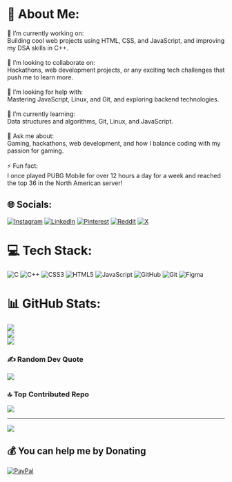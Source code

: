 # 💫 About Me:
🔭 I’m currently working on:<br>Building cool web projects using HTML, CSS, and JavaScript, and improving my DSA skills in C++.<br><br>👯 I’m looking to collaborate on:<br>Hackathons, web development projects, or any exciting tech challenges that push me to learn more.<br><br>🤝 I’m looking for help with:<br>Mastering JavaScript, Linux, and Git, and exploring backend technologies.<br><br>🌱 I’m currently learning:<br>Data structures and algorithms, Git, Linux, and JavaScript.<br><br>💬 Ask me about:<br>Gaming, hackathons, web development, and how I balance coding with my passion for gaming.<br><br>⚡ Fun fact:<br>I once played PUBG Mobile for over 12 hours a day for a week and reached the top 36 in the North American server!


## 🌐 Socials:
[![Instagram](https://img.shields.io/badge/Instagram-%23E4405F.svg?logo=Instagram&logoColor=white)](https://instagram.com/iblameprems) [![LinkedIn](https://img.shields.io/badge/LinkedIn-%230077B5.svg?logo=linkedin&logoColor=white)](https://linkedin.com/in/premsai22k) [![Pinterest](https://img.shields.io/badge/Pinterest-%23E60023.svg?logo=Pinterest&logoColor=white)](https://pinterest.com/premsai22k) [![Reddit](https://img.shields.io/badge/Reddit-%23FF4500.svg?logo=Reddit&logoColor=white)](https://reddit.com/user/ShallotOk6811) [![X](https://img.shields.io/badge/X-black.svg?logo=X&logoColor=white)](https://x.com/premsaik22) 

# 💻 Tech Stack:
![C](https://img.shields.io/badge/c-%2300599C.svg?style=for-the-badge&logo=c&logoColor=white) ![C++](https://img.shields.io/badge/c++-%2300599C.svg?style=for-the-badge&logo=c%2B%2B&logoColor=white) ![CSS3](https://img.shields.io/badge/css3-%231572B6.svg?style=for-the-badge&logo=css3&logoColor=white) ![HTML5](https://img.shields.io/badge/html5-%23E34F26.svg?style=for-the-badge&logo=html5&logoColor=white) ![JavaScript](https://img.shields.io/badge/javascript-%23323330.svg?style=for-the-badge&logo=javascript&logoColor=%23F7DF1E) ![GitHub](https://img.shields.io/badge/github-%23121011.svg?style=for-the-badge&logo=github&logoColor=white) ![Git](https://img.shields.io/badge/git-%23F05033.svg?style=for-the-badge&logo=git&logoColor=white) ![Figma](https://img.shields.io/badge/figma-%23F24E1E.svg?style=for-the-badge&logo=figma&logoColor=white)
# 📊 GitHub Stats:
![](https://github-readme-stats.vercel.app/api?username=prem22k&theme=dark&hide_border=false&include_all_commits=true&count_private=true)<br/>
![](https://github-readme-streak-stats.herokuapp.com/?user=prem22k&theme=dark&hide_border=false)<br/>
![](https://github-readme-stats.vercel.app/api/top-langs/?username=prem22k&theme=dark&hide_border=false&include_all_commits=true&count_private=true&layout=compact)

### ✍️ Random Dev Quote
![](https://quotes-github-readme.vercel.app/api?type=vetical&theme=dark)

### 🔝 Top Contributed Repo
![](https://github-contributor-stats.vercel.app/api?username=prem22k&limit=5&theme=dark&combine_all_yearly_contributions=true)

---
[![](https://visitcount.itsvg.in/api?id=prem22k&icon=7&color=12)](https://visitcount.itsvg.in)

  ## 💰 You can help me by Donating
  [![PayPal](https://img.shields.io/badge/PayPal-00457C?style=for-the-badge&logo=paypal&logoColor=white)](https://paypal.me/PSaiK224) 

  
<!-- Proudly created with GPRM ( https://gprm.itsvg.in ) -->
